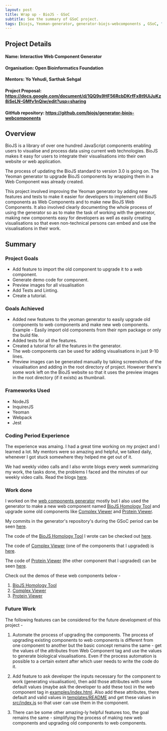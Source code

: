 ```yaml
---
layout: post
title: Wrap up - BioJS - GSoC   
subtitle: See the summary of GSoC project.
tags: [biojs, Yeoman-generator, generator-biojs-webcomponents , GSoC, "Summer of Code"]
---
```


## Project Details
#### Name: Interactive Web Component Generator
#### Organisation: Open Bioinformatics Foundation
#### Mentors: Yo Yehudi, Sarthak Sehgal
#### Project Proposal: https://docs.google.com/document/d/1QQ9s9HF56RcbDKrfFx8t9UiJuKz8iSeLN-GMfv1nQiw/edit?usp=sharing
#### GitHub repository: https://github.com/biojs/generator-biojs-webcomponents

## Overview
BioJS is a library of over one hundred JavaScript components enabling users to visualise and process data using current web technologies. BioJS makes it easy for users to integrate their visualisations into their own website or web application.

The process of updating the BioJS standard to version 3.0 is going on. The Yeoman generator to upgrade BioJS components by wrapping them in a Web Component was already created.

This project involved improving the Yeoman generator by adding new features and tests to make it easier for developers to implement old BioJS components as Web Components and to make new BioJS Web Components. It also involved clearly documenting the whole process of using the generator so as to make the task of working with the generator, making new components easy for developers as well as easily creating visualisations so that even non-technical persons can embed and use the visualisations in their work.

## Summary
### Project Goals

  - Add feature to import the old component to upgrade it to a web component.
  - Generate demo code for component.
  - Preview images for all visualisation
  - Add Tests and Linting.
  - Create a tutorial.
   
### Goals Achieved

  - Added new features to the yeoman generator to easily upgrade old components to web components and make new web components. Example - Easily import old components from their npm package or only the build file.
  - Added tests for all the features.
  - Created a tutorial for all the features in the generator.
  - The web components can be used for adding visualisations in just 9-10 lines.
  - Preview images can be generated manually by taking screenshots of the visualisation and adding in the root directory of project. However there's some work left on the BioJS website so that it uses the preview images in the root directory (if it exists) as thumbnail.

### Frameworks Used

  - NodeJS
  - InquirerJS
  - Yeoman
  - Webpack
  - Jest
  
### Coding Period Experience

The experience was amaing. I had a great time working on my project and I learned a lot. My mentors were so amazing and helpful, we talked daily, whenever I got stuck somewhere they helped me get out of it.

We had weekly video calls and I also wrote blogs every week summarizing my work, the tasks done, the problems I faced and the minutes of our weekly video calls. Read the blogs [here](https://blog.biojs.net).

### Work done

I worked on the [web components generator](https://github.com/biojs/generator-biojs-webcomponents) mostly but I also used the generator to make a new web component named [BioJS Homology Tool](https://www.npmjs.com/package/intermine-homologues-finder) and upgrade some old components like [Complex Viewer](https://github.com/Nikhil-Vats/ComplexViewerWebComponent) and [Protein Viewer](https://github.com/Nikhil-Vats/bio-pv-web-component).

My commits in the generator's repository's during the GSoC period can be seen [here](https://github.com/biojs/generator-biojs-webcomponents/commits?author=Nikhil-Vats).

The code of the [BioJS Homology Tool](https://www.npmjs.com/package/intermine-homologues-finder) I wrote can be checked out [here](https://github.com/Nikhil-Vats/BioJS-Homology-tool).

The code of [Complex Viewer](https://www.npmjs.com/package/complexviewer) (one of the components that I upgraded) is [here](https://github.com/Nikhil-Vats/ComplexViewerWebComponent).

The code of [Protein Viewer](https://www.npmjs.com/package/bio-pv) (the other component that I upgraded) can be seen [here](https://github.com/Nikhil-Vats/bio-pv-web-component).

Check out the demos of these web components below -
1. [BioJS Homology Tool](https://nikhil-vats.github.io/BioJS-Homology-tool/examples/index.html)
2. [Complex Viewer](https://nikhil-vats.github.io/ComplexViewerWebComponent/index.html)
3. [Protein Viewer](https://nikhil-vats.github.io/bio-pv-web-component/)

### Future Work

The following features can be considered for the future development of this project -

1. Automate the process of upgrading the components. The process of upgrading existing components to web components is different from one component to another but the basic concept remains the same - get the values of the attributes from Web Component tag and use the values to generate biological visualisations. Even if the process automation is possible to a certain extent after which user needs to write the code do it.

2. Add feature to ask developer the inputs necessary for the component to work (generating visualisation), then add those attributes with some default values (maybe ask the developer to add these too) in the web component tag in [examples/index.html](https://github.com/biojs/generator-biojs-webcomponents/blob/7f04c6869baed3977435e787c804550c778382ed/generators/app/templates/examples/index.html#L61). Also add these attributes, there default and valid values in [templates/README](https://github.com/biojs/generator-biojs-webcomponents/blob/master/generators/app/templates/README.md) and get these values in [src/index.js](https://github.com/biojs/generator-biojs-webcomponents/blob/master/generators/app/templates/src/index.js) so that user can use them in the component.

3. There can be some other amazing-ly helpful features too, the goal remains the same - simplifying the process of making new web components and upgrading old components to web components. 